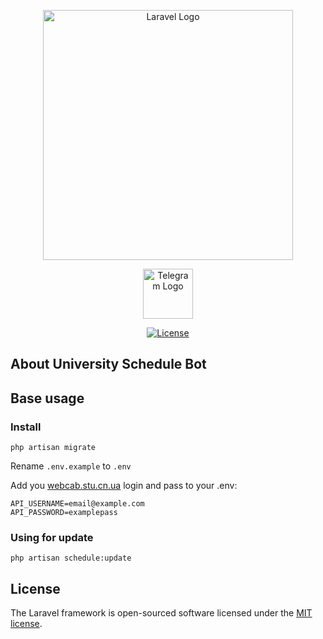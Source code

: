 <p align="center"><a href="https://laravel.com" target="_blank"><img src="https://raw.githubusercontent.com/laravel/art/master/logo-lockup/5%20SVG/2%20CMYK/1%20Full%20Color/laravel-logolockup-cmyk-red.svg" width="400" alt="Laravel Logo"></a></p>
<p align="center"><a href="https://t.me/true_normis" target="_blank"><img src="https://upload.wikimedia.org/wikipedia/commons/thumb/8/82/Telegram_logo.svg/2048px-Telegram_logo.svg.png"  width="80" alt="Telegram Logo"></a></p>

<p align="center">
<a href="https://packagist.org/packages/laravel/framework"><img src="https://img.shields.io/packagist/l/laravel/framework" alt="License"></a>
</p>

## About University Schedule Bot

## Base usage

### Install
```
php artisan migrate
```

Rename `.env.example` to `.env`

Add you [webcab.stu.cn.ua](https://webcab.stu.cn.ua/login) login and pass to your .env:
```
API_USERNAME=email@example.com
API_PASSWORD=examplepass
```
### Using for update

```
php artisan schedule:update 
```



## License

The Laravel framework is open-sourced software licensed under the [MIT license](https://opensource.org/licenses/MIT).
